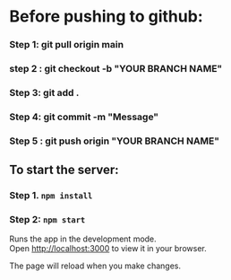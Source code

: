 # Before pushing to github:
 ### Step 1: git pull origin main
 ### step 2 : git checkout -b "YOUR BRANCH NAME"
 ### Step 3: git add .
 ### Step 4: git commit -m "Message"
 ### Step 5 : git push origin "YOUR BRANCH NAME"

## To start the server:
###  Step 1. `npm install`

### Step 2: `npm start`

Runs the app in the development mode.\
Open [http://localhost:3000](http://localhost:3000) to view it in your browser.

The page will reload when you make changes.
